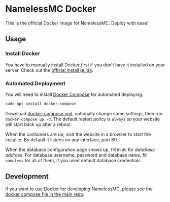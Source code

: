 # NamelessMC Docker

This is the official Docker image for NamelessMC. Deploy with ease!

## Usage

### Install Docker

You have to manually install Docker first if you don't have it installed on your server. Check out the [official install guide](https://docs.docker.com/engine/installation).

### Automated Deployment

You will need to install [Docker Compose](https://docs.docker.com/compose/) for automated deploying.

```bash
sudo apt install docker-compose
```

Download [docker-compose.yml](https://github.com/NamelessMC/Nameless-Docker/raw/master/docker-compose.yml), optionally change some settings, then run `docker-compose up -d`. The default restart policy is `always` so your website will start back up after a reboot.

When the containers are up, visit the website in a browser to start the installer. By default it listens on any interface, port 80.

When the database configuration page shows up, fill in `db` for *database address*. For database username, password and database name, fill `nameless` for all of them, if you used default database credentials.


## Development

If you want to use Docker for developing NamelessMC, please see the [docker compose file in the main repo](https://github.com/NamelessMC/Nameless/blob/v2/docker-compose.yaml).
